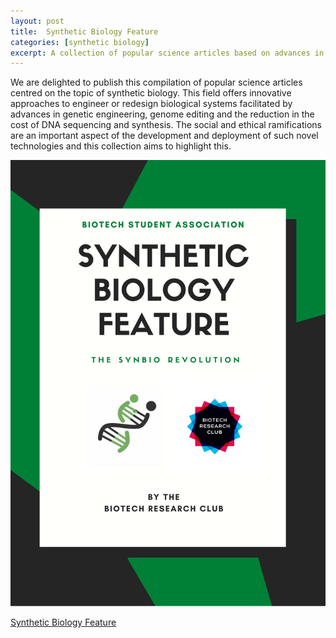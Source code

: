 ```yaml
---
layout: post
title:  Synthetic Biology Feature 
categories: [synthetic biology]
excerpt: A collection of popular science articles based on advances in synthetic biology!
---
```



We are delighted to publish this compilation of popular science articles centred on the topic of synthetic biology. This field offers innovative approaches to engineer or redesign biological systems facilitated by advances in genetic engineering, genome editing and the reduction in the cost of DNA sequencing and synthesis.  The social and ethical ramifications are an important aspect of the development and deployment of such novel technologies and this collection aims to highlight this. 

![](../images/CoverPage.png)

[Synthetic Biology Feature](../assets/BLD.pdf)

